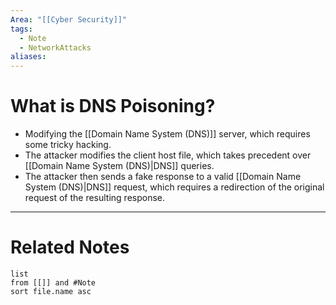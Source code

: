 ```yaml
---
Area: "[[Cyber Security]]"
tags:
  - Note
  - NetworkAttacks
aliases:
---
```

# What is DNS Poisoning?
- Modifying the [[Domain Name System (DNS)]] server, which requires some tricky hacking.
- The attacker modifies the client host file, which takes precedent over [[Domain Name System (DNS)|DNS]] queries.
- The attacker then sends a fake response to a valid [[Domain Name System (DNS)|DNS]] request, which requires a redirection of the original request of the resulting response.


---
# Related Notes
```dataview
list
from [[]] and #Note 
sort file.name asc
```
